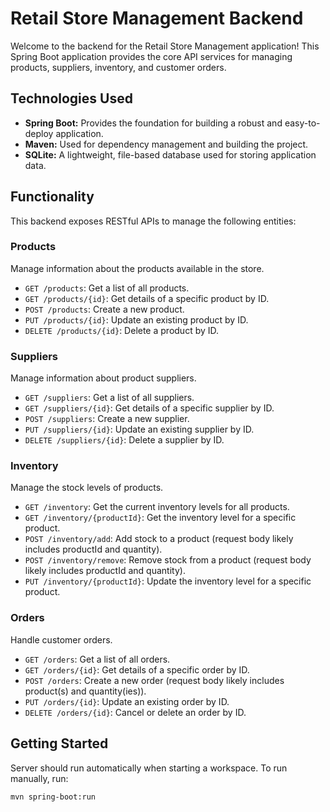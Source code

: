 # Retail Store Management Backend

Welcome to the backend for the Retail Store Management application! This Spring Boot application provides the core API services for managing products, suppliers, inventory, and customer orders.

## Technologies Used

*   **Spring Boot:** Provides the foundation for building a robust and easy-to-deploy application.
*   **Maven:** Used for dependency management and building the project.
*   **SQLite:** A lightweight, file-based database used for storing application data.

## Functionality

This backend exposes RESTful APIs to manage the following entities:

### Products

Manage information about the products available in the store.

*   `GET /products`: Get a list of all products.
*   `GET /products/{id}`: Get details of a specific product by ID.
*   `POST /products`: Create a new product.
*   `PUT /products/{id}`: Update an existing product by ID.
*   `DELETE /products/{id}`: Delete a product by ID.

### Suppliers

Manage information about product suppliers.

*   `GET /suppliers`: Get a list of all suppliers.
*   `GET /suppliers/{id}`: Get details of a specific supplier by ID.
*   `POST /suppliers`: Create a new supplier.
*   `PUT /suppliers/{id}`: Update an existing supplier by ID.
*   `DELETE /suppliers/{id}`: Delete a supplier by ID.

### Inventory

Manage the stock levels of products.

*   `GET /inventory`: Get the current inventory levels for all products.
*   `GET /inventory/{productId}`: Get the inventory level for a specific product.
*   `POST /inventory/add`: Add stock to a product (request body likely includes productId and quantity).
*   `POST /inventory/remove`: Remove stock from a product (request body likely includes productId and quantity).
*   `PUT /inventory/{productId}`: Update the inventory level for a specific product.

### Orders

Handle customer orders.

*   `GET /orders`: Get a list of all orders.
*   `GET /orders/{id}`: Get details of a specific order by ID.
*   `POST /orders`: Create a new order (request body likely includes product(s) and quantity(ies)).
*   `PUT /orders/{id}`: Update an existing order by ID.
*   `DELETE /orders/{id}`: Cancel or delete an order by ID.

## Getting Started

Server should run automatically when starting a workspace. To run manually, run:
```sh
mvn spring-boot:run
```
